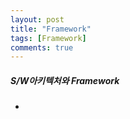 ```yaml
---
layout: post
title: "Framework"
tags: [Framework]
comments: true
---
```


##### S/W아키텍처와 Framework
 *    

